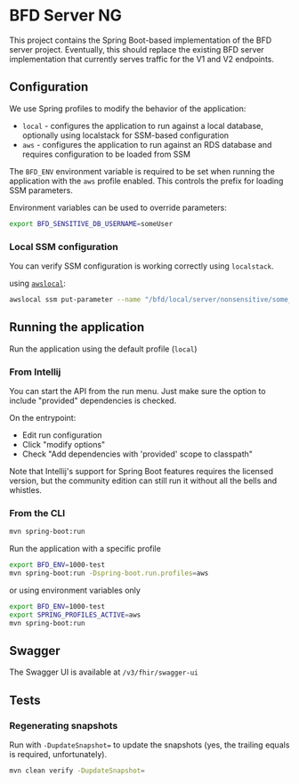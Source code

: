 # BFD Server NG

This project contains the Spring Boot-based implementation of the BFD server project.
Eventually, this should replace the existing BFD server implementation that currently serves traffic for the V1 and V2
endpoints.

## Configuration

We use Spring profiles to modify the behavior of the application:

- `local` - configures the application to run against a local database, optionally using localstack for SSM-based
  configuration
- `aws` - configures the application to run against an RDS database and requires configuration to be loaded from SSM

The `BFD_ENV` environment variable is required to be set when running the application with the `aws` profile enabled.
This controls the prefix for loading SSM parameters.

Environment variables can be used to override parameters:

```sh
export BFD_SENSITIVE_DB_USERNAME=someUser
```

### Local SSM configuration

You can verify SSM configuration is working correctly using `localstack`.

using [`awslocal`](https://github.com/localstack/awscli-local):

```sh
awslocal ssm put-parameter --name "/bfd/local/server/nonsensitive/some_key" --value "some_value" --overwrite --type String
```

## Running the application

Run the application using the default profile (`local`)

### From Intellij

You can start the API from the run menu. Just make sure the option to include "provided" dependencies is checked.

On the entrypoint:

- Edit run configuration
- Click "modify options"
- Check "Add dependencies with 'provided' scope to classpath"

Note that Intellij's support for Spring Boot features requires the licensed version, 
but the community edition can still run it without all the bells and whistles.

### From the CLI

```sh
mvn spring-boot:run
```

Run the application with a specific profile

```sh
export BFD_ENV=1000-test
mvn spring-boot:run -Dspring-boot.run.profiles=aws
```

or using environment variables only

```sh
export BFD_ENV=1000-test
export SPRING_PROFILES_ACTIVE=aws
mvn spring-boot:run
```

## Swagger

The Swagger UI is available at `/v3/fhir/swagger-ui`

## Tests

### Regenerating snapshots

Run with `-DupdateSnapshot=` to update the snapshots (yes, the trailing equals is required, unfortunately).

```sh
mvn clean verify -DupdateSnapshot=
```
